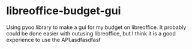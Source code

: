 # libreoffice-budget-gui
Using pyoo library to make a gui for my budget on libreoffice. It probably could be done easier with outusing libreoffice, but I think it is a good experience to use the API.asdfasdfasf

